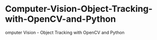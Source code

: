 # Computer-Vision-Object-Tracking-with-OpenCV-and-Python
omputer Vision - Object Tracking with OpenCV and Python
